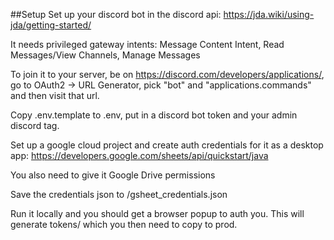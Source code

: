 ##Setup
Set up your discord bot in the discord api: https://jda.wiki/using-jda/getting-started/

It needs privileged gateway intents: Message Content Intent, Read Messages/View Channels, Manage Messages

To join it to your server, be on https://discord.com/developers/applications/, go to OAuth2 -> URL Generator, pick "bot" and "applications.commands" and then visit that url.


Copy .env.template to .env, put in a discord bot token and your admin discord tag.

Set up a google cloud project and create auth credentials for it as a desktop app: https://developers.google.com/sheets/api/quickstart/java

You also need to give it Google Drive permissions

Save the credentials json to /gsheet_credentials.json

Run it locally and you should get a browser popup to auth you. This will generate tokens/ which you then need to copy to prod.


